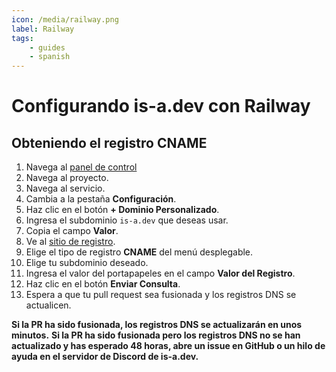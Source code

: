 ```yaml
---
icon: /media/railway.png
label: Railway
tags:
    - guides
    - spanish
---
```


# Configurando is-a.dev con Railway

## Obteniendo el registro CNAME

1. Navega al [panel de control](https://railway.app/dashboard)
1. Navega al proyecto.
1. Navega al servicio.
1. Cambia a la pestaña **Configuración**.
1. Haz clic en el botón **+ Dominio Personalizado**.
1. Ingresa el subdominio `is-a.dev` que deseas usar.
1. Copia el campo **Valor**.
1. Ve al [sitio de registro](https://register.is-a.dev).
1. Elige el tipo de registro **CNAME** del menú desplegable.
1. Elige tu subdominio deseado.
1. Ingresa el valor del portapapeles en el campo **Valor del Registro**.
1. Haz clic en el botón **Enviar Consulta**.
1. Espera a que tu pull request sea fusionada y los registros DNS se actualicen.

**Si la PR ha sido fusionada, los registros DNS se actualizarán en unos minutos.**
**Si la PR ha sido fusionada pero los registros DNS no se han actualizado y has esperado 48 horas, abre un issue en GitHub o un hilo de ayuda en el servidor de Discord de is-a.dev.**
